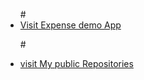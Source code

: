 <ul>
 # <li> <a href="https://ephrinaw.github.io/expense-demo/">Visit Expense demo App</a></li>
 
#<li> <a href="https://github.com/ephrinaw?tab=repositories&q=&type=public&language=&sort="> visit My public Repositories</a> </li>
</ul>
